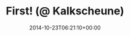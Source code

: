 ---
retweeted: false
source: <a href="http://www.eyeem.com" rel="nofollow">EyeEm</a>
entities:
  hashtags: []
  symbols: []
  user_mentions: []
  urls:
  - url: http://t.co/yi8DhtbxkM
    expanded_url: http://EyeEm.com/p/50181890
    display_url: EyeEm.com/p/50181890
    indices:
    - '23'
    - '45'
display_text_range:
- '0'
- '45'
favorite_count: '0'
id_str: '525170043613880320'
truncated: false
retweet_count: '0'
id: '525170043613880320'
possibly_sensitive: false
created_at: Thu Oct 23 06:21:10 +0000 2014
favorited: false
full_text: First! (@ Kalkscheune)
lang: de
quote_url: http://EyeEm.com/p/50181890
tags:
- pesos:twitter
date: '2014-10-23T06:21:10+00:00'
src: https://twitter.com/bascht/status/525170043613880320
original_url: https://twitter.com/bascht/status/525170043613880320
type: twitter_tweet
text: First! (@ Kalkscheune)
title: First! (@ Kalkscheune)

---